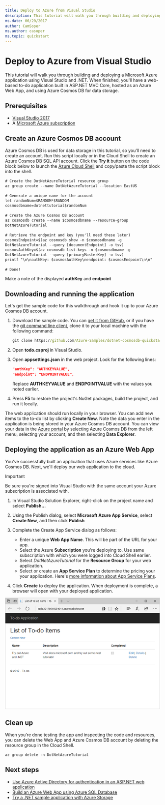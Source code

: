 ```yaml
---
title: Deploy to Azure from Visual Studio
description: This tutorial will walk you through building and deploying a Microsoft Azure application using Visual Studio and .NET.
ms.date: 06/20/2017
author: CamSoper
ms.author: casoper
ms.topic: quickstart
---
```


# Deploy to Azure from Visual Studio

This tutorial will walk you through building and deploying a Microsoft Azure application using Visual Studio and .NET.  When finished, you'll have a web-based to-do application built in ASP.NET MVC Core, hosted as an Azure Web App, and using Azure Cosmos DB for data storage.

## Prerequisites

* [Visual Studio 2017](https://www.visualstudio.com/downloads/)
* A [Microsoft Azure subscription](https://azure.microsoft.com/free/)

## Create an Azure Cosmos DB account

Azure Cosmos DB is used for data storage in this tutorial, so you'll need to create an account.  Run this script locally or in the Cloud Shell to create an Azure Cosmos DB SQL API account.  Click the **Try it** button on the code block below to launch the [Azure Cloud Shell](/azure/cloud-shell/) and copy/paste the script block into the shell.

```azurecli-interactive
# Create the DotNetAzureTutorial resource group
az group create --name DotNetAzureTutorial --location EastUS

# Generate a unique name for the account
let randomNum=$RANDOM*$RANDOM
cosmosdbname=dotnettutorial$randomNum

# Create the Azure Cosmos DB account
az cosmosdb create --name $cosmosdbname --resource-group DotNetAzureTutorial

# Retrieve the endpoint and key (you'll need these later)
cosmosEndpoint=$(az cosmosdb show -n $cosmosdbname -g DotNetAzureTutorial --query [documentEndpoint] -o tsv)
cosmosAuthKey=$(az cosmosdb list-keys -n $cosmosdbname -g DotNetAzureTutorial --query [primaryMasterKey] -o tsv)
printf "\n\nauthKey: $cosmosAuthKey\nendpoint: $cosmosEndpoint\n\n"

# Done!

```

Make a note of the displayed **authKey** and **endpoint** 

## Downloading and running the application

Let's get the sample code for this walkthrough and hook it up to your Azure Cosmos DB account.

1. Download the sample code.  You can [get it from GitHub](https://github.com/Azure-Samples/dotnet-cosmosdb-quickstart/), or if you have the [git command line client](https://git-scm.com/), clone it to your local machine with the following command:

    ```cmd
    git clone https://github.com/Azure-Samples/dotnet-cosmosdb-quickstart
    ```

2. Open **todo.csproj** in Visual Studio.

3. Open **appsettings.json** in the web project.  Look for the following lines:

    ```json
    "authKey": "AUTHKEYVALUE",
    "endpoint": "ENDPOINTVALUE",
    ```
    Replace **AUTHKEYVALUE** and **ENDPOINTVALUE** with the values you noted earlier.

4. Press **F5** to restore the project's NuGet packages, build the project, and run it locally.

The web application should run locally in your browser.  You can add new items to the to-do list by clicking **Create New**.  Note the data you enter in the application is being stored in your Azure Cosmos DB account.  You can view your data in the [Azure portal](https://portal.azure.com) by selecting Azure Cosmos DB from the left menu, selecting your account, and then selecting **Data Explorer**.

## Deploying the application as an Azure Web App

You've successfully built an application that uses Azure services like Azure Cosmos DB.  Next, we'll deploy our web application to the cloud.

> [!IMPORTANT]
> Be sure you're signed into Visual Studio with the same account your Azure subscription is associated with.

1. In Visual Studio Solution Explorer, right-click on the project name and select **Publish...**

2. Using the Publish dialog, select **Microsoft Azure App Service**, select **Create New**, and then click **Publish**

3. Complete the Create App Service dialog as follows:

    * Enter a unique **Web App Name**.  This will be part of the URL for your app.
    * Select the Azure **Subscription** you're deploying to.  Use same subscription with which you were logged into Cloud Shell earlier.
    * Select *DotNetAzureTutorial* for the **Resource Group** for your web application.
    * Select or create an **App Service Plan** to determine the pricing your your application.  Here's [more information about App Service Plans](/azure/app-service/azure-web-sites-web-hosting-plans-in-depth-overview).

4. Click **Create** to deploy the application.  When deployment is complete, a browser will open with your deployed application.

![The completed app](./media/dotnet-quickstart/todo.png)

## Clean up

When you're done testing the app and inspecting the code and resources, you can delete the Web App and Azure Cosmos DB account by deleting the resource group in the Cloud Shell.

```azurecli-interactive
az group delete -n DotNetAzureTutorial
```

## Next steps

* [Use Azure Active Directory for authentication in an ASP.NET web application](/azure/active-directory/develop/active-directory-devquickstarts-webapp-dotnet)
* [Build an Azure Web App using Azure SQL Database](/azure/app-service-web/web-sites-dotnet-get-started)
* [Try a .NET sample application with Azure Storage](/azure/storage/storage-samples-dotnet)


